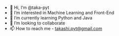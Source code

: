 - 👋 Hi, I’m @taka-pyt
- 👀 I’m interested in Machine Learning and Front-End
- 🌱 I’m currently learning Python and Java
- 💞️ I’m looking to collaborate
- 📫 How to reach me - takashi.pyt@gmail.com

<!---
taka-pyt/taka-pyt is a ✨ special ✨ repository because its `README.md` (this file) appears on your GitHub profile.
You can click the Preview link to take a look at your changes.
--->
